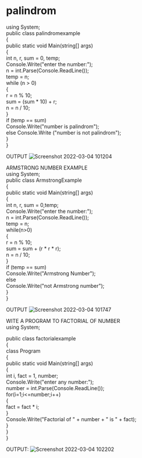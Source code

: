 # palindrom<br>
using System;<br>
public class palindromexample<br>
{<br>
    public static void Main(string[] args)<br>
    {<br>
        int n, r, sum = 0, temp;<br>
        Console.Write("enter the number:");<br>
        n = int.Parse(Console.ReadLine());<br>
        temp = n;<br>
        while (n > 0)<br>
        {<br>
            r = n % 10;<br>
            sum = (sum * 10) + r;<br>
            n = n / 10;<br>
        }<br>
        if (temp == sum)<br>
            Console.Write("number is palindrom");<br>
        else
           Console.Write ("number is not palindrom");<br>
    }<br>
}<br>

OUTPUT
![Screenshot 2022-03-04 101204](https://user-images.githubusercontent.com/98301023/156700819-2e841675-1541-4d27-8974-69d4828b3d9e.png)


ARMSTRONG NUMBER EXAMPLE<br>
using System;<br>
public class ArmstrongExample<br>
{<br>
    public static void Main(string[] args)<br>
    {<br>
        int n, r, sum = 0,temp;<br>
        Console.Write("enter the number:");<br>
        n = int.Parse(Console.ReadLine());<br>
        temp = n;<br>
        while(n>0)<br>
        {<br>
            r = n % 10;<br>
            sum = sum + (r * r * r);<br>
            n = n / 10;<br>
        }<br>
        if (temp == sum)<br>
            Console.Write("Armstrong Number");<br>
        else<br>
            Console.Write("not Armstrong number");<br>
    }<br>
}<br>

OUTPUT
![Screenshot 2022-03-04 101747](https://user-images.githubusercontent.com/98301023/156701237-5b94b0a6-0595-4fec-b6cf-b77a4dd09443.png)<br>



WITE A PROGRAM TO FACTORIAL OF NUMBER<br>
using System;<br>

public class factorialexample<br>
{<br>
    class Program<br>
    {<br>
      public  static void Main(string[] args)<br>
        {<br>
            int i, fact = 1, number;<br>
            Console.Write("enter any number:");<br>
            number = int.Parse(Console.ReadLine());<br>
            for(i=1;i<=number;i++)<br>
            {<br>
                fact = fact * i;<br>
            }<br>
            Console.Write("Factorial of " + number + " is  " + fact);<br>
        }<br>
    }<br>
}<br>

OUTPUT:
![Screenshot 2022-03-04 102202](https://user-images.githubusercontent.com/98301023/156701634-da4a9cd9-09c8-4fd4-a9ff-a86d2cf302b8.png)




